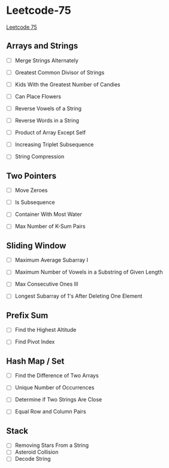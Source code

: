 # Leetcode-75

[Leetcode 75](https://leetcode.com/studyplan/leetcode-75/)

## Arrays and Strings

- [ ] Merge Strings Alternately
- [ ] Greatest Common Divisor of Strings
- [ ] Kids With the Greatest Number of Candies
- [ ] Can Place Flowers
- [ ] Reverse Vowels of a String
- [ ] Reverse Words in a String
- [ ] Product of Array Except Self
- [ ] Increasing Triplet Subsequence
- [ ] String Compression


## Two Pointers

- [ ] Move Zeroes
- [ ] Is Subsequence
- [ ] Container With Most Water
- [ ] Max Number of K-Sum Pairs


## Sliding Window

- [ ] Maximum Average Subarray I
- [ ] Maximum Number of Vowels in a Substring of Given Length
- [ ] Max Consecutive Ones III
- [ ] Longest Subarray of 1's After Deleting One Element


## Prefix Sum

- [ ] Find the Highest Altitude
- [ ] Find Pivot Index


## Hash Map / Set

- [ ] Find the Difference of Two Arrays
- [ ] Unique Number of Occurrences
- [ ] Determine if Two Strings Are Close
- [ ] Equal Row and Column Pairs


## Stack
- [ ] Removing Stars From a String
- [ ] Asteroid Collision
- [ ] Decode String
